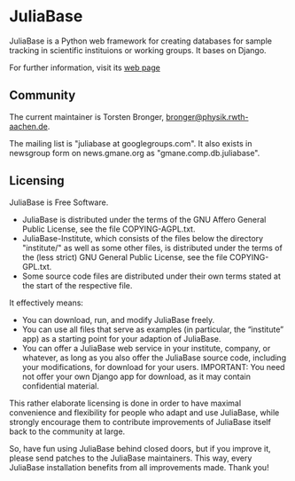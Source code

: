 JuliaBase
=========

JuliaBase is a Python web framework for creating databases for sample tracking
in scientific instituions or working groups.  It bases on Django.

For further information, visit its [web page](http://www.juliabase.org)


Community
---------

The current maintainer is Torsten Bronger, bronger@physik.rwth-aachen.de.

The mailing list is "juliabase at googlegroups.com".  It also exists in
newsgroup form on news.gmane.org as "gmane.comp.db.juliabase".


Licensing
---------

JuliaBase is Free Software.

- JuliaBase is distributed under the terms of the GNU Affero General Public
  License, see the file COPYING-AGPL.txt.
- JuliaBase-Institute, which consists of the files below the directory
  "institute/" as well as some other files, is distributed under the terms of
  the (less strict) GNU General Public License, see the file COPYING-GPL.txt.
- Some source code files are distributed under their own terms stated at the
  start of the respective file.

It effectively means:

- You can download, run, and modify JuliaBase freely.
- You can use all files that serve as examples (in particular, the “institute”
  app) as a starting point for your adaption of JuliaBase.
- You can offer a JuliaBase web service in your institute, company, or
  whatever, as long as you also offer the JuliaBase source code, including your
  modifications, for download for your users.  IMPORTANT: You need not offer
  your own Django app for download, as it may contain confidential material.

This rather elaborate licensing is done in order to have maximal convenience
and flexibility for people who adapt and use JuliaBase, while strongly
encourage them to contribute improvements of JuliaBase itself back to the
community at large.

So, have fun using JuliaBase behind closed doors, but if you improve it, please
send patches to the JuliaBase maintainers.  This way, every JuliaBase
installation benefits from all improvements made.  Thank you!
